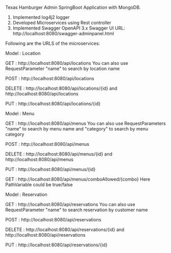 Texas Hamburger Admin SpringBoot Application with MongoDB.

1. Implemented log4j2 logger
2. Developed Microservices using Rest controller
3. Implemented Swagger OpenAPI 3.x  Swagger UI URL: http://localhost:8080/swagger-adminpanel.html


Following are the URLS of the microservices:

Model : Location 

GET : http://localhost:8080/api/locations     You can also use RequestParameter "name" to search by location name

POST : http://localhost:8080/api/locations

DELETE : http://localhost:8080/api/locations/{id} and http://localhost:8080/api/locations

PUT : http://localhost:8080/api/locations/{id}


Model : Menu

GET : http://localhost:8080/api/menus   You can also use RequestParameters "name" to search by menu name and "category" to search by menu category 

POST : http://localhost:8080/api/menus

DELETE : http://localhost:8080/api/menus/{id}  and http://localhost:8080/api/menus

PUT : http://localhost:8080/api/menus/{id}

GET : http://localhost:8080/api/menus/comboAllowed/{combo}   Here PathVariable could be true/false


Model : Reservation

GET : http://localhost:8080/api/reservations     You can also use RequestParameter "name" to search reservation by customer name

POST : http://localhost:8080/api/reservations

DELETE : http://localhost:8080/api/reservations/{id} and http://localhost:8080/api/reservations

PUT : http://localhost:8080/api/reservations/{id}
